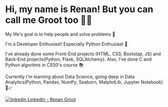 <h1> Hi, my name is Renan! But you can call me Groot too 👋😁 </h1>
 
 My life's goal is to help people and solve problems 🎯
 
 I'm a Developer Enthusiast! Especially Python Enthusiast 🐍
 
 I've already done some Front-End projects (HTML, CSS, Bootstap, JS) and Back-End projects(Python, Flask, SQLAlchemy). Also, I've done C and Python algoritms in CS50's course 📚
 
 Currently I'm learning about Data Science, going deep in Data Analytics(Python, Pandas, NumPy, Seaborn, MatplotLib, Jupyter Notebook) 📖📈
 
<a href="https://www.linkedin.com/in/renan-groot-85804420b/" rel="nofollow noreferrer">
    <img src="https://i.stack.imgur.com/gVE0j.png" alt="linkedin"> LinkedIn - Renan Groot
  </a> 

<!---
RenanGroot/RenanGroot is a ✨ special ✨ repository because its `README.md` (this file) appears on your GitHub profile.
You can click the Preview link to take a look at your changes.
--->
